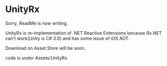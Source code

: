 UnityRx
=======
Sorry, ReadMe is now writing.

UnityRx is re-implementation of .NET Reactive Extensions because Rx.NET can't work(Unity is C# 3.0) and has some issue of iOS AOT.

Download on Asset Store will be soon.

code is under Assets/UnityRx.

